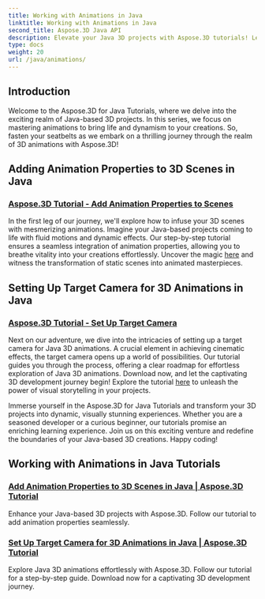 ```yaml
---
title: Working with Animations in Java
linktitle: Working with Animations in Java
second_title: Aspose.3D Java API
description: Elevate your Java 3D projects with Aspose.3D tutorials! Learn to add animation properties and set up target cameras seamlessly for captivating 3D development.
type: docs
weight: 20
url: /java/animations/
---
```

## Introduction

Welcome to the Aspose.3D for Java Tutorials, where we delve into the exciting realm of Java-based 3D projects. In this series, we focus on mastering animations to bring life and dynamism to your creations. So, fasten your seatbelts as we embark on a thrilling journey through the realm of 3D animations with Aspose.3D!

## Adding Animation Properties to 3D Scenes in Java

### [Aspose.3D Tutorial - Add Animation Properties to Scenes](./add-animation-properties-to-scenes/)

In the first leg of our journey, we'll explore how to infuse your 3D scenes with mesmerizing animations. Imagine your Java-based projects coming to life with fluid motions and dynamic effects. Our step-by-step tutorial ensures a seamless integration of animation properties, allowing you to breathe vitality into your creations effortlessly. Uncover the magic [here](./add-animation-properties-to-scenes/) and witness the transformation of static scenes into animated masterpieces.

## Setting Up Target Camera for 3D Animations in Java

### [Aspose.3D Tutorial - Set Up Target Camera](./set-up-target-camera/)

Next on our adventure, we dive into the intricacies of setting up a target camera for Java 3D animations. A crucial element in achieving cinematic effects, the target camera opens up a world of possibilities. Our tutorial guides you through the process, offering a clear roadmap for effortless exploration of Java 3D animations. Download now, and let the captivating 3D development journey begin! Explore the tutorial [here](./set-up-target-camera/) to unleash the power of visual storytelling in your projects.

Immerse yourself in the Aspose.3D for Java Tutorials and transform your 3D projects into dynamic, visually stunning experiences. Whether you are a seasoned developer or a curious beginner, our tutorials promise an enriching learning experience. Join us on this exciting venture and redefine the boundaries of your Java-based 3D creations. Happy coding!

## Working with Animations in Java Tutorials
### [Add Animation Properties to 3D Scenes in Java | Aspose.3D Tutorial](./add-animation-properties-to-scenes/)
Enhance your Java-based 3D projects with Aspose.3D. Follow our tutorial to add animation properties seamlessly.
### [Set Up Target Camera for 3D Animations in Java | Aspose.3D Tutorial](./set-up-target-camera/)
Explore Java 3D animations effortlessly with Aspose.3D. Follow our tutorial for a step-by-step guide. Download now for a captivating 3D development journey.